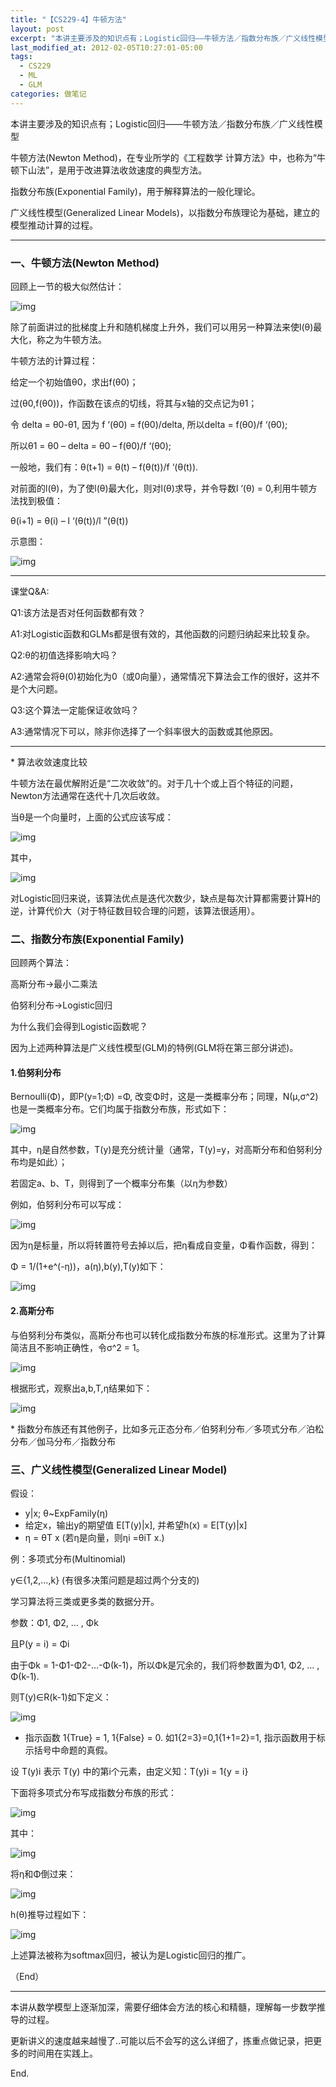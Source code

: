 ```yaml
---
title: "【CS229-4】牛顿方法"
layout: post
excerpt: "本讲主要涉及的知识点有；Logistic回归——牛顿方法／指数分布族／广义线性模型。"
last_modified_at: 2012-02-05T10:27:01-05:00
tags:
  - CS229
  - ML
  - GLM
categories: 做笔记
---
```


本讲主要涉及的知识点有；Logistic回归——牛顿方法／指数分布族／广义线性模型

牛顿方法(Newton Method)，在专业所学的《工程数学 计算方法》中，也称为“牛顿下山法”，是用于改进算法收敛速度的典型方法。

指数分布族(Exponential Family)，用于解释算法的一般化理论。

广义线性模型(Generalized Linear Models)，以指数分布族理论为基础，建立的模型推动计算的过程。

------

### 一、牛顿方法(Newton Method)

回顾上一节的极大似然估计：

![img](http://ohn6qfqhe.bkt.clouddn.com/ML4-1.png)

除了前面讲过的批梯度上升和随机梯度上升外，我们可以用另一种算法来使l(θ)最大化，称之为牛顿方法。

牛顿方法的计算过程：

给定一个初始值θ0，求出f(θ0)；

过(θ0,f(θ0))，作函数在该点的切线，将其与x轴的交点记为θ1；

令 delta = θ0-θ1, 因为 f ‘(θ0) = f(θ0)/delta, 所以delta = f(θ0)/f ‘(θ0);

所以θ1 = θ0 – delta = θ0 – f(θ0)/f ‘(θ0);

一般地，我们有：θ(t+1) = θ(t) – f(θ(t))/f ‘(θ(t)).

对前面的l(θ)，为了使l(θ)最大化，则对l(θ)求导，并令导数l ‘(θ) = 0,利用牛顿方法找到极值：

θ(i+1) = θ(i) – l ‘(θ(t))/l ”(θ(t))

示意图：

![img](http://ohn6qfqhe.bkt.clouddn.com/ML4-8.png)

------

课堂Q&A:

Q1:该方法是否对任何函数都有效？

A1:对Logistic函数和GLMs都是很有效的，其他函数的问题归纳起来比较复杂。

Q2:θ的初值选择影响大吗？

A2:通常会将θ(0)初始化为0（或0向量），通常情况下算法会工作的很好，这并不是个大问题。

Q3:这个算法一定能保证收敛吗？

A3:通常情况下可以，除非你选择了一个斜率很大的函数或其他原因。

------

\*  算法收敛速度比较

牛顿方法在最优解附近是“二次收敛”的。对于几十个或上百个特征的问题，Newton方法通常在迭代十几次后收敛。

 

当θ是一个向量时，上面的公式应该写成：

![img](http://ohn6qfqhe.bkt.clouddn.com/ML4-2.png)

其中，

![img](http://ohn6qfqhe.bkt.clouddn.com/ML4-3.png)

对Logistic回归来说，该算法优点是迭代次数少，缺点是每次计算都需要计算H的逆，计算代价大（对于特征数目较合理的问题，该算法很适用）。

### 二、指数分布族(Exponential Family)

回顾两个算法：

高斯分布->最小二乘法

伯努利分布->Logistic回归

为什么我们会得到Logistic函数呢？

因为上述两种算法是广义线性模型(GLM)的特例(GLM将在第三部分讲述)。

#### 1.伯努利分布

Bernoulli(Φ)，即P(y=1;Φ) =Φ, 改变Φ时，这是一类概率分布；同理，N(μ,σ^2)也是一类概率分布。它们均属于指数分布族，形式如下：

![img](http://ohn6qfqhe.bkt.clouddn.com/ML4-4.png)

其中，η是自然参数，T(y)是充分统计量（通常，T(y)=y，对高斯分布和伯努利分布均是如此）；

若固定a、b、T，则得到了一个概率分布集（以η为参数）

例如，伯努利分布可以写成：

![img](http://ohn6qfqhe.bkt.clouddn.com/ML4-5.png)

因为η是标量，所以将转置符号去掉以后，把η看成自变量，Φ看作函数，得到：

Φ = 1/(1+e^(-η))，a(η),b(y),T(y)如下：

![img](http://ohn6qfqhe.bkt.clouddn.com/ML4-9.png)

 

#### 2.高斯分布

与伯努利分布类似，高斯分布也可以转化成指数分布族的标准形式。这里为了计算简洁且不影响正确性，令σ^2 = 1。

![img](http://ohn6qfqhe.bkt.clouddn.com/ML4-6.png)

根据形式，观察出a,b,T,η结果如下：

![img](http://ohn6qfqhe.bkt.clouddn.com/ML4-7.png)

\* 指数分布族还有其他例子，比如多元正态分布／伯努利分布／多项式分布／泊松分布／伽马分布／指数分布

### 三、广义线性模型(Generalized Linear Model)

假设：

- y|x; θ~ExpFamily(η)
- 给定x，输出y的期望值 E[T(y)|x], 并希望h(x) = E[T(y)|x]
- η = θT x (若η是向量，则ηi =θiT x.)

例：多项式分布(Multinomial)

y∈{1,2,…,k} (有很多决策问题是超过两个分支的)

学习算法将三类或更多类的数据分开。

参数：Φ1, Φ2, … , Φk

且P(y = i) = Φi

由于Φk = 1-Φ1-Φ2-…-Φ(k-1)，所以Φk是冗余的，我们将参数置为Φ1, Φ2, … , Φ(k-1).

则T(y)∈R(k-1)如下定义：

![img](http://ohn6qfqhe.bkt.clouddn.com/ML4-10.png)

- 指示函数 1{True} = 1, 1{False} = 0. 如1{2=3}=0,1{1+1=2}=1, 指示函数用于标示括号中命题的真假。

设 T(y)i 表示 T(y) 中的第i个元素，由定义知：T(y)i = 1{y = i}

下面将多项式分布写成指数分布族的形式：

![img](http://ohn6qfqhe.bkt.clouddn.com/ML4-11.png)

其中：

![img](http://ohn6qfqhe.bkt.clouddn.com/ML4-12.png)

将η和Φ倒过来：

![img](http://ohn6qfqhe.bkt.clouddn.com/ML4-13.png)

h(θ)推导过程如下：

![img](http://ohn6qfqhe.bkt.clouddn.com/ML4-14.png)

上述算法被称为softmax回归，被认为是Logistic回归的推广。

（End）

------

本讲从数学模型上逐渐加深，需要仔细体会方法的核心和精髓，理解每一步数学推导的过程。

更新讲义的速度越来越慢了..可能以后不会写的这么详细了，拣重点做记录，把更多的时间用在实践上。



End.